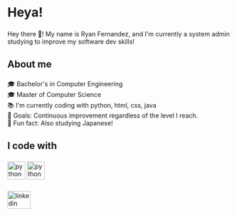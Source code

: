 <h1 align="left">Heya!</h1>

###

<p align="left">Hey there 👋! My name is Ryan Fernandez, and I'm currently a system admin studying to improve my software dev skills!</p>

###

<h2 align="left">About me</h2>

###

<p align="left">🎓 Bachelor's in Computer Engineering<br>🎓 Master of Computer Science<br>📚 I'm currently coding with python, html, css, java<br>🎯 Goals: Continuous improvement regardless of the level I reach.<br>🎲 Fun fact: Also studying Japanese!</p>

###

<h2 align="left">I code with</h2>

###

<div align="left">
  <img src="https://cdn.jsdelivr.net/gh/devicons/devicon/icons/python/python-original.svg" height="40" alt="python logo"  />
  <img src="https://cdn.jsdelivr.net/gh/devicons/devicon/icons/java/java-original-wordmark.svg" height="40" alt="python logo"  />
</div>

###

<div align="left">
  <a href="https://www.linkedin.com/in/ryan-fernandez-750830289/" target="_blank">
    <img src="https://raw.githubusercontent.com/maurodesouza/profile-readme-generator/master/src/assets/icons/social/linkedin/default.svg" width="52" height="40" alt="linkedin logo"  />
  </a>
</div>

###
